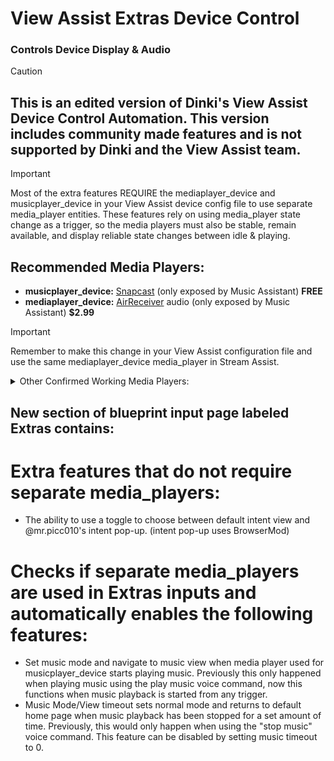 # View Assist Extras Device Control
### Controls Device Display & Audio

> [!CAUTION] 
> ## **This is an edited version of Dinki's View Assist Device Control Automation. This version includes community made features and is __not__ supported by Dinki and the View Assist team.**

> [!IMPORTANT]
> Most of the extra features REQUIRE the mediaplayer_device and musicplayer_device in your View Assist device config file to use separate media_player entities. These features rely on using media_player state change as a trigger, so the media players must also be stable, remain available, and display reliable state changes between idle & playing.

## Recommended Media Players:
* **musicplayer_device:** [Snapcast](https://play.google.com/store/apps/details?id=de.badaix.snapcast&hl=en_US) (only exposed by Music Assistant) **FREE**
* **mediaplayer_device:** [AirReceiver](https://play.google.com/store/apps/details?id=com.softmedia.receiver&hl=en_US) audio (only exposed by Music Assistant) **$2.99**

> [!IMPORTANT]
> Remember to make this change in your View Assist configuration file and use the same mediaplayer_device media_player in Stream Assist.

<details>

<summary>Other Confirmed Working Media Players:</summary>

* [Fully Kiosk Browser](https://play.google.com/store/apps/details?id=de.ozerov.fully&hl=en_US) media player (exposed by Music Assistant) 
> [!WARNING]
> If using the FKB media player, it must be the one exposed by Music Assistant or it will go unavailable and will not be able to act as a trigger.
>
> The FKB media player seems to have a delay between state changes and audio playback. 
> State will change from idle to playing and then audio playback will begin after a 1-2 second delay.
> Audio playback will end and then state will change from playing to idle after a 1-2 second delay.
> These delays lead to a feeling of decreased responsiveness.


</details>


## New section of blueprint input page labeled Extras contains:

# Extra features that do not require separate media_players:
* The ability to use a toggle to choose between default intent view and @mr.picc010's intent pop-up. (intent pop-up uses BrowserMod)

# Checks if separate media_players are used in Extras inputs and automatically enables the following features: 
* Set music mode and navigate to music view when media player used for musicplayer_device starts playing music. Previously this only happened when playing music using the play music voice command, now this functions when music playback is started from any trigger.
* Music Mode/View timeout sets normal mode and returns to default home page when music playback has been stopped for a set amount of time. Previously, this would only happen when using the "stop music" voice command. This feature can be disabled by setting music timeout to 0.
